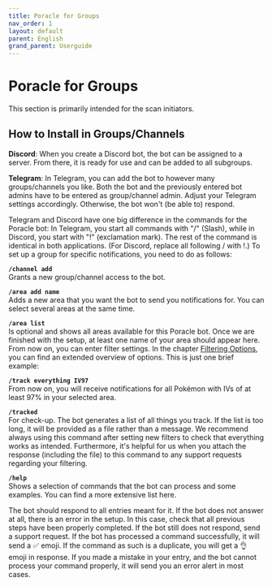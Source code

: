 ```yaml
---
title: Poracle for Groups
nav_order: 1
layout: default
parent: English
grand_parent: Userguide
---
```


# Poracle for Groups
This section is primarily intended for the scan initiators.

## How to Install in Groups/Channels
**Discord**: When you create a Discord bot, the bot can be assigned to a server. From there, it is ready for use and can be added to all subgroups.

**Telegram**: In Telegram, you can add the bot to however many groups/channels you like. Both the bot and the previously entered bot admins have to be entered as group/channel admin. Adjust your Telegram settings accordingly. Otherwise, the bot won't (be able to) respond.

Telegram and Discord have one big difference in the commands for the Poracle bot: In Telegram, you start all commands with "/" (Slash), while in Discord, you start with "!" (exclamation mark). The rest of the command is identical in both applications. (For Discord, replace all following / with !.) To set up a group for specific notifications, you need to do as follows:

**`/channel add`**  
Grants a new group/channel access to the bot.

**`/area add name`**  
Adds a new area that you want the bot to send you notifications for. You can select several areas at the same time.

**`/area list`**  
Is optional and shows all areas available for this Poracle bot. Once we are finished with the setup, at least one name of your area should appear here. From now on, you can enter filter settings. In the chapter [Filtering Options](#filtering-options), you can find an extended overview of options. This is just one brief example:

**`/track everything IV97`**  
From now on, you will receive notifications for all Pokémon with IVs of at least 97% in your selected area.

**`/tracked`**  
For check-up. The bot generates a list of all things you track. If the list is too long, it will be provided as a file rather than a message. We recommend always using this command after setting new filters to check that everything works as intended. Furthermore, it's helpful for us when you attach the response (including the file) to this command to any support requests regarding your filtering.

**`/help`**  
Shows a selection of commands that the bot can process and some examples. You can find a more extensive list here. 

The bot should respond to all entries meant for it. If the bot does not answer at all, there is an error in the setup. In this case, check that all previous steps have been properly completed. If the bot still does not respond, send a support request. If the bot has processed a command successfully, it will send a :white_check_mark: emoji. If the command as such is a duplicate, you will get a :ok_hand: emoji in response. If you made a mistake in your entry, and the bot cannot process your command properly, it will send you an error alert in most cases.
